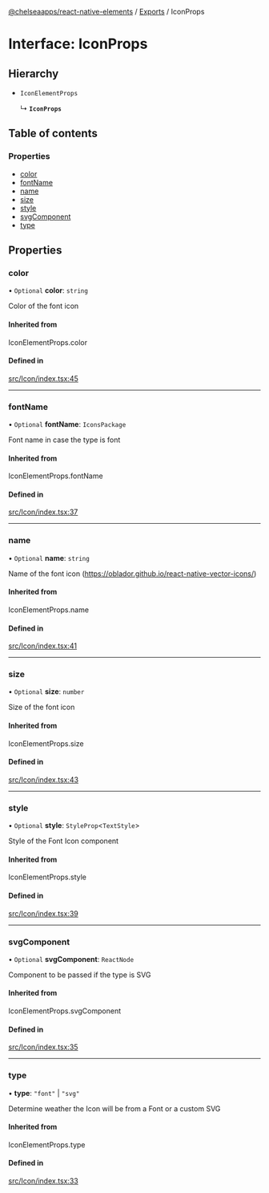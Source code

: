 [@chelseaapps/react-native-elements](../README.md) / [Exports](../modules.md) / IconProps

# Interface: IconProps

## Hierarchy

- `IconElementProps`

  ↳ **`IconProps`**

## Table of contents

### Properties

- [color](IconProps.md#color)
- [fontName](IconProps.md#fontname)
- [name](IconProps.md#name)
- [size](IconProps.md#size)
- [style](IconProps.md#style)
- [svgComponent](IconProps.md#svgcomponent)
- [type](IconProps.md#type)

## Properties

### color

• `Optional` **color**: `string`

Color of the font icon

#### Inherited from

IconElementProps.color

#### Defined in

[src/Icon/index.tsx:45](https://github.com/chelsea-apps/react-native-elements/blob/19c284c/src/Icon/index.tsx#L45)

___

### fontName

• `Optional` **fontName**: `IconsPackage`

Font name in case the type is font

#### Inherited from

IconElementProps.fontName

#### Defined in

[src/Icon/index.tsx:37](https://github.com/chelsea-apps/react-native-elements/blob/19c284c/src/Icon/index.tsx#L37)

___

### name

• `Optional` **name**: `string`

Name of the font icon (https://oblador.github.io/react-native-vector-icons/)

#### Inherited from

IconElementProps.name

#### Defined in

[src/Icon/index.tsx:41](https://github.com/chelsea-apps/react-native-elements/blob/19c284c/src/Icon/index.tsx#L41)

___

### size

• `Optional` **size**: `number`

Size of the font icon

#### Inherited from

IconElementProps.size

#### Defined in

[src/Icon/index.tsx:43](https://github.com/chelsea-apps/react-native-elements/blob/19c284c/src/Icon/index.tsx#L43)

___

### style

• `Optional` **style**: `StyleProp`<`TextStyle`\>

Style of the Font Icon component

#### Inherited from

IconElementProps.style

#### Defined in

[src/Icon/index.tsx:39](https://github.com/chelsea-apps/react-native-elements/blob/19c284c/src/Icon/index.tsx#L39)

___

### svgComponent

• `Optional` **svgComponent**: `ReactNode`

Component to be passed if the type is SVG

#### Inherited from

IconElementProps.svgComponent

#### Defined in

[src/Icon/index.tsx:35](https://github.com/chelsea-apps/react-native-elements/blob/19c284c/src/Icon/index.tsx#L35)

___

### type

• **type**: ``"font"`` \| ``"svg"``

Determine weather the Icon will be from a Font or a custom SVG

#### Inherited from

IconElementProps.type

#### Defined in

[src/Icon/index.tsx:33](https://github.com/chelsea-apps/react-native-elements/blob/19c284c/src/Icon/index.tsx#L33)
